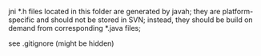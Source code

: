 <!--

    Copyright (C) 2009-2013 Barchart, Inc. <http://www.barchart.com/>

    All rights reserved. Licensed under the OSI BSD License.

    http://www.opensource.org/licenses/bsd-license.php

-->
jni *.h files located in this folder are generated by javah; 
they are platform-specific and should not be stored in SVN;
instead, they should be build on demand from corresponding *.java files;

see .gitignore (might be hidden)

